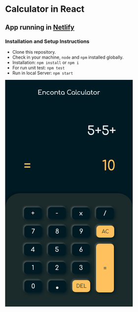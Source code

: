 # Calculator in React

## App running in [Netlify](https://encontacalculator.netlify.app/)

### Installation and Setup Instructions

- Clone this repository. 
- Check in your machine, `node` and `npm` installed globally. 
- Installation:
    `npm install` or `npm i`
- For run unit test: 
    `npm test`
- Run in local Server:
    `npm start`

![Calculator](./public/Calculator.png)